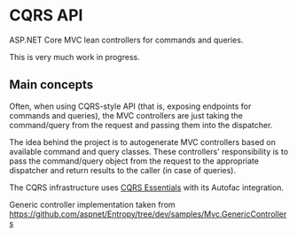 ﻿# CQRS API

ASP.NET Core MVC lean controllers for commands and queries.

This is very much work in progress.

## Main concepts

Often, when using CQRS-style API (that is, exposing endpoints for commands and queries), the MVC controllers are just taking the command/query from the request and passing them into the dispatcher.

The idea behind the project is to autogenerate MVC controllers based on available command and query classes. These controllers' responsibility is to pass the command/query object from the request to the appropriate dispatcher and return results to the caller (in case of queries).

The CQRS infrastructure uses [CQRS Essentials](https://github.com/michaldudak/cqrs-essentials) with its Autofac integration.

Generic controller implementation taken from https://github.com/aspnet/Entropy/tree/dev/samples/Mvc.GenericControllers

